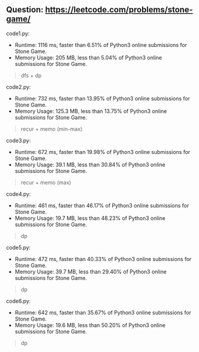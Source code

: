 ## Question: https://leetcode.com/problems/stone-game/

code1.py:
* Runtime: 1116 ms, faster than 6.51% of Python3 online submissions for Stone Game.
* Memory Usage: 205 MB, less than 5.04% of Python3 online submissions for Stone Game.
> dfs + dp

code2.py:
* Runtime: 732 ms, faster than 13.95% of Python3 online submissions for Stone Game.
* Memory Usage: 125.3 MB, less than 13.75% of Python3 online submissions for Stone Game.
> recur + memo (min-max)

code3.py:
* Runtime: 672 ms, faster than 19.98% of Python3 online submissions for Stone Game.
* Memory Usage: 39.1 MB, less than 30.84% of Python3 online submissions for Stone Game.
> recur + memo (max)

code4.py:
* Runtime: 461 ms, faster than 46.17% of Python3 online submissions for Stone Game.
* Memory Usage: 19.7 MB, less than 48.23% of Python3 online submissions for Stone Game.
> dp

code5.py:
* Runtime: 472 ms, faster than 40.33% of Python3 online submissions for Stone Game.
* Memory Usage: 39.7 MB, less than 29.40% of Python3 online submissions for Stone Game.
> dp

code6.py:
* Runtime: 642 ms, faster than 35.67% of Python3 online submissions for Stone Game.
* Memory Usage: 19.6 MB, less than 50.20% of Python3 online submissions for Stone Game.
> dp